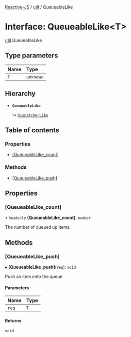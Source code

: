 [Reactive-JS](../README.md) / [util](../modules/util.md) / QueueableLike

# Interface: QueueableLike<T\>

[util](../modules/util.md).QueueableLike

## Type parameters

| Name | Type |
| :------ | :------ |
| `T` | `unknown` |

## Hierarchy

- **`QueueableLike`**

  ↳ [`DispatcherLike`](scheduling.DispatcherLike.md)

## Table of contents

### Properties

- [[QueueableLike\_count]](util.QueueableLike.md#[queueablelike_count])

### Methods

- [[QueueableLike\_push]](util.QueueableLike.md#[queueablelike_push])

## Properties

### [QueueableLike\_count]

• `Readonly` **[QueueableLike\_count]**: `number`

The number of queued up items.

## Methods

### [QueueableLike\_push]

▸ **[QueueableLike_push]**(`req`): `void`

Push an item onto the queue

#### Parameters

| Name | Type |
| :------ | :------ |
| `req` | `T` |

#### Returns

`void`
